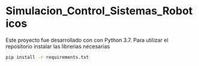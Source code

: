 # Simulacion_Control_Sistemas_Roboticos
Este proyecto fue desarrollado con con Python 3.7.
Para utilizar el repositorio instalar las librerias necesarias 
```bash
pip install -r requirements.txt
```
